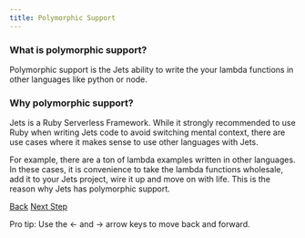 ```yaml
---
title: Polymorphic Support
---
```


### What is polymorphic support?

Polymorphic support is the Jets ability to write the your lambda functions in other languages like python or node.

### Why polymorphic support?

Jets is a Ruby Serverless Framework.  While it strongly recommended to use Ruby when writing Jets code to avoid switching mental context, there are use cases where it makes sense to use other languages with Jets.

For example, there are a ton of lambda examples written in other languages. In these cases, it is convenience to take the lambda functions wholesale, add it to your Jets project, wire it up and move on with life.  This is the reason why Jets has polymorphic support.

<a id="prev" class="btn btn-basic" href="{% link _docs/config-rules.md %}">Back</a>
<a id="next" class="btn btn-primary" href="{% link _docs/polymorphic-python.md %}">Next Step</a>
<p class="keyboard-tip">Pro tip: Use the <- and -> arrow keys to move back and forward.</p>

